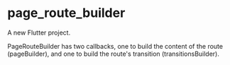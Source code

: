 # page_route_builder
A new Flutter project.

PageRouteBuilder has two callbacks, one to build the content of the route (pageBuilder), and one to build the route's transition (transitionsBuilder).
